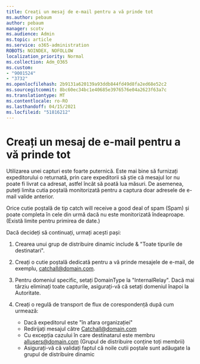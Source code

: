 ```yaml
---
title: Creați un mesaj de e-mail pentru a vă prinde tot
ms.author: pebaum
author: pebaum
manager: scotv
ms.audience: Admin
ms.topic: article
ms.service: o365-administration
ROBOTS: NOINDEX, NOFOLLOW
localization_priority: Normal
ms.collection: Adm_O365
ms.custom:
- "9001524"
- "3732"
ms.openlocfilehash: 2b9131a620139a93ddb844fd49d8fa2ed68e52c2
ms.sourcegitcommit: 8bc60ec34bc1e40685e3976576e04a2623f63a7c
ms.translationtype: MT
ms.contentlocale: ro-RO
ms.lasthandoff: 04/15/2021
ms.locfileid: "51816212"
---
```

# <a name="create-an-email-catch-all"></a>Creați un mesaj de e-mail pentru a vă prinde tot

Utilizarea unei capturi este foarte puternică. Este mai bine să furnizați expeditorului o returnată, prin care expeditorii să știe că mesajul lor nu poate fi livrat ca adresat, astfel încât să poată lua măsuri. De asemenea, puteți limita cutia poștală monitorizată pentru a captura doar adresele de e-mail valide anterior. 

Orice cutie poștală de tip catch will receive a good deal of spam (Spam) și poate completa în cele din urmă dacă nu este monitorizată îndeaproape. (Există limite pentru primirea de date.) 

Dacă decideți să continuați, urmați acești pași:

1. Crearea unui grup de distribuire dinamic include & "Toate tipurile de destinatari".

2. Creați o cutie poștală dedicată pentru a vă prinde mesajele de e-mail, de exemplu, catchall@domain.com.

3. Pentru domeniul specific, setați DomainType la "InternalRelay". Dacă mai târziu eliminați toate capturile, asigurați-vă că setați domeniul înapoi la Autoritate.

4. Creați o regulă de transport de flux de corespondență după cum urmează:

    - Dacă expeditorul este "în afara organizației"
    - Redirijați mesajul către Catchall@domain.com
    - Cu excepția cazului în care destinatarul este membru allusers@domain.com (Grupul de distribuire conține toți membrii)
    - Asigurați-vă că validați faptul că noile cutii poștale sunt adăugate la grupul de distribuire dinamic
